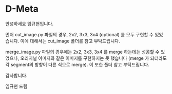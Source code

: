 # D-Meta

안녕하세요 임규현입니다. 

먼저 cut_image.py 파일의 경우, 2x2, 3x3, 3x4 (optional) 를 모두 구현할 수 있었습니다. 
이에 대해서는 cut_image 폴더를 참고 부탁드립니다. 

merge_image.py 파일의 경우에는 2x2, 3x3, 3x4 를 merge 하는데는 성공할 수 있었으나, 오리지널 이미지와 같은 이미지를 구현하지는 못 했습니다 
(merge 가 되더라도 각 segment의 방향이 다른 식으로 merge). 이 또한 폴더 참고 부탁드립니다.

감사합니다. 

임규현 드림 
